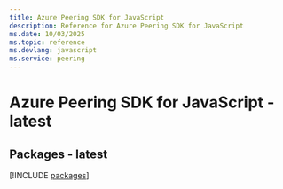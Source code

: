 ```yaml
---
title: Azure Peering SDK for JavaScript
description: Reference for Azure Peering SDK for JavaScript
ms.date: 10/03/2025
ms.topic: reference
ms.devlang: javascript
ms.service: peering
---
```

# Azure Peering SDK for JavaScript - latest
## Packages - latest
[!INCLUDE [packages](peering-index.md)]